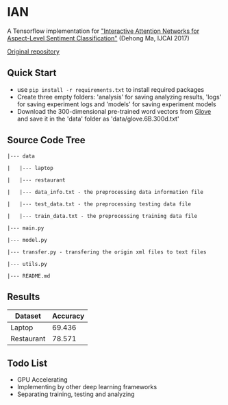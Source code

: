 # IAN

A Tensorflow implementation for ["Interactive Attention Networks for Aspect-Level Sentiment Classification"](http://static.ijcai.org/proceedings-2017/0568.pdf) (Dehong Ma, IJCAI 2017)

[Original repository](https://github.com/lpq29743/IAN)

## Quick Start

- use `pip install -r requirements.txt` to install required packages
- Create three empty folders: 'analysis' for saving analyzing results, 'logs' for saving experiment logs and 'models' for saving experiment models
- Download the 300-dimensional pre-trained word vectors from [Glove](https://nlp.stanford.edu/projects/glove/) and save it in the 'data' folder as 'data/glove.6B.300d.txt'

## Source Code Tree

```
|--- data

|	|--- laptop

|	|--- restaurant

|	|--- data_info.txt - the preprocessing data information file

|	|--- test_data.txt - the preprocessing testing data file

|	|--- train_data.txt - the preprocessing training data file

|--- main.py

|--- model.py

|--- transfer.py - transfering the origin xml files to text files

|--- utils.py

|--- README.md
```

## Results

| Dataset    | Accuracy |
| ---------- | -------- |
| Laptop     | 69.436   |
| Restaurant | 78.571   |

## Todo List

- GPU Accelerating
- Implementing by other deep learning frameworks
- Separating training, testing and analyzing
